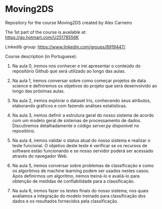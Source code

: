 # Moving2DS
Repository for the course Moving2DS created by Alex Carneiro

The 1st part of the course is available at: https://go.hotmart.com/U25178556K

LinkedIb group: https://www.linkedin.com/groups/8919447/

Course description (in Portuguese):

1. Na aula 0, iremos nos conhecer e irei apresentar o conteúdo do repositório Github que será utilizado ao longo das aulas.

2. Na aula 1, iremos conversar sobre como começar projetos de data science e definiremos os objetivos do projeto que será desenvolvido ao longo das próximas aulas.

3. Na aula 2, iremos explorar o dataset Iris, conhecendo seus atributos, elaborando gráficos e com fazendo análises estatísticas.

4. Na aula 3, iremos definir a estrutura geral do nosso sistema de acordo com um modelo geral de sistemas de processamento de dados. Discutiremos detalhadamente o código _server.py_ disponível no repositório.

5. Na aula 4, iremos validar o status atual do nosso sistema e realizar o teste funcional. O objetivo deste teste é verificar se os recursos de software estão funcionando e se nosso servidor poderá ser acessado através do navegador Web.

6. Na aula 5, iremos conversar sobre problemas de classificação e como os algoritmos de machine learning podem ser usados nestes casos. Após definirmos um algoritmo, iremos treiná-lo e avaliá-lo para obtenção de medidas de confiabilidade para a classificação.

7. Na aula 6, iremos fazer os testes finais do nosso sistema, nos quais avaliamos a integração do modelo treinado para classificação dos dados e os resultados fornecidos pela classificação.
